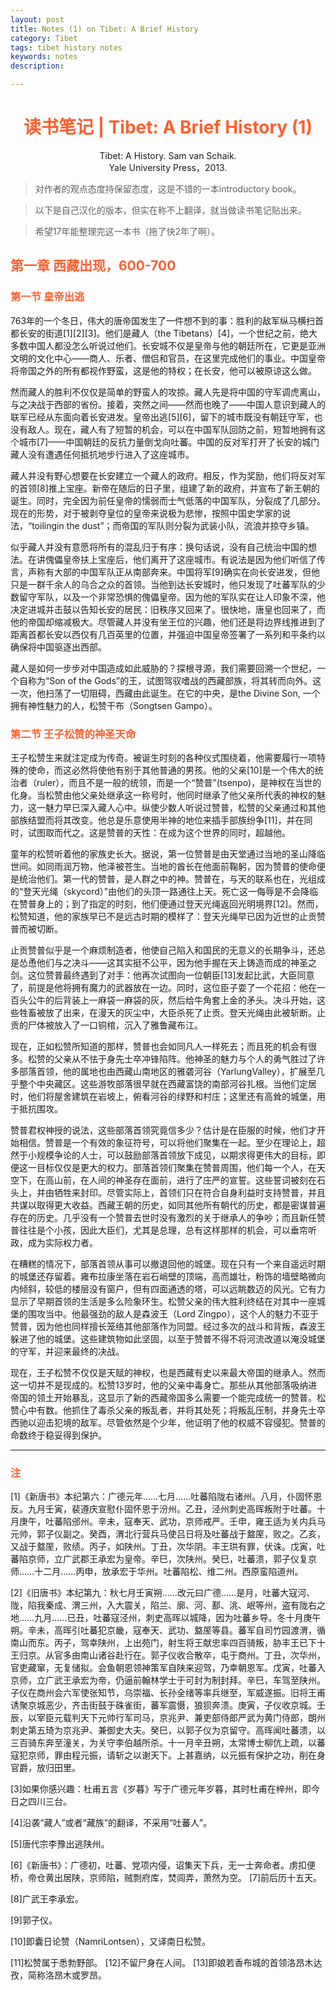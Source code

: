 ```yaml
---
layout: post
title: Notes (1) on Tibet: A Brief History
category: Tibet
tags: tibet history notes
keywords: notes
description: 

---
```

# <font color="#ff5f2e"><center>读书笔记 | Tibet: A Brief History (1)</center></font>

<center> Tibet: A History. Sam van Schaik.</center>

<center> Yale University Press，2013.</center>

> 对作者的观点态度持保留态度，这是不错的一本introductory book。

> 以下是自己汉化的版本，但实在称不上翻译，就当做读书笔记贴出来。

> 希望17年能整理完这一本书（拖了快2年了啊）。

## <font color="#ff5f2e">第一章 西藏出现，600-700</font>

### <font color="#ff5f2e">第一节 皇帝出逃</font>

763年的一个冬日，伟大的唐帝国发生了一件想不到的事：胜利的敌军纵马横扫首都长安的街道[1][2][3]。他们是藏人（the Tibetans）[4]，一个世纪之前，绝大多数中国人都没怎么听说过他们。长安城不仅是皇帝与他的朝廷所在，它更是亚洲文明的文化中心——商人、乐者、僧侣和官员，在这里完成他们的事业。中国皇帝将帝国之外的所有都视作野蛮，这是他的特权；在长安，他可以被原谅这么做。


然而藏人的胜利不仅仅是简单的野蛮人的攻掠。藏人先是将中国的守军调虎离山，与之决战于西部的省份。接着，突然之间——然而也晚了——中国人意识到藏人的联军已经从东面向着长安进发。皇帝出逃[5][6]，留下的城市既没有朝廷守军，也没有敌人。现在，藏人有了短暂的机会，可以在中国军队回防之前，短暂地拥有这个城市[7]——中国朝廷的反抗力量倒戈向吐蕃。中国的反对军打开了长安的城门藏人没有遭遇任何抵抗地步行进入了这座城市。


藏人并没有野心想要在长安建立一个藏人的政府。相反，作为奖励，他们将反对军的首领[8]推上宝座。新帝在随后的日子里，组建了新的政府，并宣布了新王朝的诞生。同时，完全因为前任皇帝的懦弱而士气低落的中国军队，分裂成了几部分。现在的形势，对于被剥夺皇位的皇帝来说极为悲惨，按照中国史学家的说法，“toilingin the dust”；而帝国的军队则分裂为武装小队，流浪并掠夺乡镇。

似乎藏人并没有意愿将所有的混乱归于有序：换句话说，没有自己统治中国的想法。在讲傀儡皇帝扶上宝座后，他们离开了这座城市。有说法是因为他们听信了传言，声称有大部的中国军队正从南部奔来。中国将军[9]确实在向长安进发，但他只是一群千余人的乌合之众的首领。当他到达长安城时，他只发现了吐蕃军队的少数留守军队，以及一个非常恐惧的傀儡皇帝。因为他的军队实在让人印象不深，他决定进城并击鼓以告知长安的居民：旧秩序又回来了。很快地，唐皇也回来了，而他的帝国却缩减极大。尽管藏人并没有坐王位的兴趣，他们还是将边界线推进到了距离首都长安以西仅有几百英里的位置，并强迫中国皇帝签署了一系列和平条约以确保将中国驱逐出西部。


藏人是如何一步步对中国造成如此威胁的？探根寻源，我们需要回溯一个世纪，一个自称为“Son of the Gods”的王，试图驾驭嗜战的西藏部族，将其转而向外。这一次，他扫荡了一切阻碍，西藏由此诞生。在它的中央，是the Divine Son, 一个拥有神性魅力的人，松赞干布（Songtsen Gampo）。

### <font color="#ff5f2e">第二节 王子松赞的神圣天命</font>

王子松赞生来就注定成为传奇。被诞生时刻的各种仪式围绕着，他需要履行一项特殊的使命，而这必然将使他有别于其他普通的男孩。他的父亲[10]是一个伟大的统治者（ruler），而且不是一般的统领，而是一个“赞普”(tsenpo)，是神权在当世的化身。当松赞由他父亲处继承这一称号时，他同时继承了他父亲所代表的神权的魅力，这一魅力早已深入藏人心中。纵使少数人听说过赞普，松赞的父亲通过和其他部族结盟而将其改变。他总是乐意使用半神的地位来插手部族纷争[11]，并在同时，试图取而代之。这是赞普的天性：在成为这个世界的同时，超越他。

童年的松赞听着他的家族史长大。据说，第一位赞普是由天堂通过当地的圣山降临世间。如同雨润万物，他泽被苍生。当地的酋长在他面前鞠躬，因为赞普的使命便是统治他们。第一代的赞普，是人群之中的神。赞普在，与天的联系也在，光组成的“登天光绳（skycord）”由他们的头顶一路通往上天。死亡这一侮辱是不会降临在赞普身上的；到了指定的时刻，他们便通过登天光绳返回光明境界[12]。然而，松赞知道，他的家族早已不是远古时期的模样了：登天光绳早已因为近世的止贡赞普而被切断。

止贡赞普似乎是一个麻烦制造者，他使自己陷入和国民的无意义的长期争斗，还总是怂恿他们与之决斗——这其实挺不公平，因为他手握在天上铸造而成的神圣之剑。这位赞普最终遇到了对手：他再次试图向一位朝臣[13]发起比武，大臣同意了，前提是他将拥有魔力的武器放在一边。同时，这位臣子耍了一个花招：他在一百头公牛的后背装上一麻袋一麻袋的灰，然后给牛角套上金的矛头。决斗开始，这些牲畜被放了出来，在漫天的灰尘中，大臣杀死了止贡。登天光绳由此被斩断。止贡的尸体被放入了一口铜棺，沉入了雅鲁藏布江。

现在，正如松赞所知道的那样，赞普也会如同凡人一样死去；而且死的机会有很多。松赞的父亲从不怯于身先士卒冲锋陷阵。他神圣的魅力与个人的勇气胜过了许多部落首领，他的属地也由西藏山南地区的雅砻河谷（YarlungValley），扩展至几乎整个中央藏区。这些游牧部落很早就在西藏富饶的南部河谷扎根。当他们定居时，他们将屋舍建筑在岩坡上，俯看河谷的绿野和村庄；这里还有高耸的城堡，用于抵抗围攻。

赞普君权神授的说法，这些部落首领究竟信多少？估计是在臣服的时候，他们才开始相信。赞普是一个有效的象征符号，可以将他们聚集在一起。至少在理论上，超然于小规模争论的人士，可以鼓励部落首领放下成见，以期求得更伟大的目标，即便这一目标仅仅是更大的权力。部落首领们聚集在赞普周围，他们每一个人，在天空下，在高山前，在人间的神圣存在面前，进行了庄严的宣誓。这些誓词被刻在石头上，并由牺牲来封印。尽管实际上，首领们只在符合自身利益时支持赞普，并且共谋以取得更大收益。西藏王朝的历史，如同其他所有朝代的历史，都是密谋普遍存在的历史。几乎没有一个赞普去世时没有激烈的关于继承人的争吵；而且新任赞普往往是个小孩，因此大臣们，尤其是总理，总有这样那样的机会，可以垂帘听政，成为实际权力者。

在糟糕的情况下，部落首领从事可以撤退回他的城堡。现在只有一个来自遥远时期的城堡还存留着。雍布拉康坐落在岩石峭壁的顶端，高而雄壮，粉饰的墙壁略微向内倾斜，较低的楼层没有窗户，但有四面通透的塔，可以远眺数迈的风光。它有力显示了早期首领的生活是多么险象环生。松赞父亲的伟大胜利终结在对其中一座城堡的围攻当中。他最强劲的敌人是森波王（Lord Zingpo），这个人的魅力不亚于赞普，因为他也同样擅长笼络其他部落作为同盟。经过多次的战斗和背叛，森波王躲进了他的城堡。这些建筑物如此坚固，以至于赞普不得不将河流改道以淹没城堡的守军，并迎来最终的决战。

现在，王子松赞不仅仅是天赋的神权，也是西藏有史以来最大帝国的继承人。然而这一切并不是现成的。松赞13岁时，他的父亲中毒身亡。那些从其他部落吸纳进帝国的领土开始暴乱，这显示了新的西藏帝国多么需要一个能完成统一的赞普。松赞心中有数。他抓住了毒杀父亲的叛乱者，并将其处死；将叛乱压制，并身先士卒西驰以迎击犯境的敌军。尽管依然是个少年，他证明了他的权威不容侵犯。赞普的命数终于稳妥得到保护。

***

### <font color="#ff5f2e">注</font>

[1]《新唐书》本纪第六：广德元年……七月……吐蕃陷陇右诸州。八月，仆固怀恩反。九月壬寅，裴遵庆宣慰仆固怀恩于汾州。乙丑，泾州刺史高晖叛附于吐蕃。十月庚午，吐蕃陷邠州。辛未，寇奉天、武功，京师戒严。壬申，雍王适为关内兵马元帅，郭子仪副之。癸酉，渭北行营兵马使吕日将及吐蕃战于盩厔，败之。乙亥，又战于盩厔，败绩。丙子，如陕州。丁丑，次华阴。丰王珙有罪，伏诛。戊寅，吐蕃陷京师，立广武郡王承宏为皇帝。辛巳，次陕州。癸巳，吐蕃溃，郭子仪复京师……十二月……丙申，放承宏于华州。吐蕃陷松、维二州。西原蛮陷道州。

[2]《旧唐书》本纪第九：秋七月壬寅朔……改元曰广德……是月，吐蕃大寇河、陇，陷我秦成、渭三州，入大震关，陷兰、廓、河、鄯、洮、岷等州，盗有陇右之地……九月……已丑，吐蕃寇泾州，刺史高晖以城降，因为吐蕃乡导。冬十月庚午朔。辛未，高晖引吐蕃犯京畿，寇奉天、武功、盩厔等县。蕃军自司竹园渡渭，循南山而东。丙子，驾幸陕州，上出苑门，射生将王献忠率四百骑叛，胁丰王已下十王归京。从官多由南山诸谷赴行在。郭子仪收合散卒，屯于商州。丁丑，次华州，官吏藏窜，无复储拟。会鱼朝恩领神策军自陕来迎驾，乃幸朝恩军。戊寅，吐蕃入京师，立广武王承宏为帝，仍逼前翰林学士于可封为制封拜。辛巳，车驾至陕州。子仪在商州会六军使张知节，乌崇福、长孙全绪等率兵继至，军威遂振。旧将王甫诱聚京城恶少，齐击街鼓于硃雀街，蕃军震慑，狼狈奔溃。庚寅，子仪收京城。壬辰，以宰臣元载判天下元帅行军司马，京兆尹、兼吏部侍郎严武为黄门侍郎，朗州刺史第五琦为京兆尹、兼御史大夫。癸巳，以郭子仪为京留守。高晖闻吐蕃溃，以三百骑东奔至潼关，为关守李伯越所杀。十一月辛丑朔，太常博士柳伉上疏，以蕃寇犯京师，罪由程元振，请斩之以谢天下。上甚嘉纳，以元振有保护之功，削在身官爵，放归田里。

[3]如果你感兴趣：杜甫五言《岁暮》写于广德元年岁暮，其时杜甫在梓州，即今日之四川三台。

[4]沿袭“藏人”或者“藏族”的翻译，不采用“吐蕃人”。

[5]唐代宗李豫出逃陕州。

[6]《新唐书》：广德初，吐蕃、党项内侵，诏集天下兵，无一士奔命者。虏扣便桥，帝仓黄出居陕，京师陷，贼剽府库，焚闾弄，萧然为空。
[7]前后历十五天。

[8]广武王李承宏。

[9]郭子仪。

[10]即囊日论赞（NamriLontsen），又译南日松赞。

[11]松赞属于悉勃野部。
[12]不留尸身在人间。
[13]即娘若香布城的首领洛昂木达孜，简称洛昂木或罗昂。


